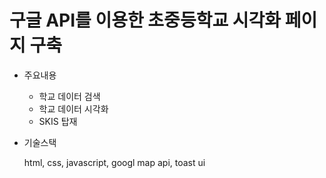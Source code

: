 # 구글 API를 이용한 초중등학교 시각화 페이지 구축

- 주요내용
    - 학교 데이터 검색
    - 학교 데이터 시각화
    - SKIS 탑재 

- 기술스택

    html, css, javascript, googl map api, toast ui
